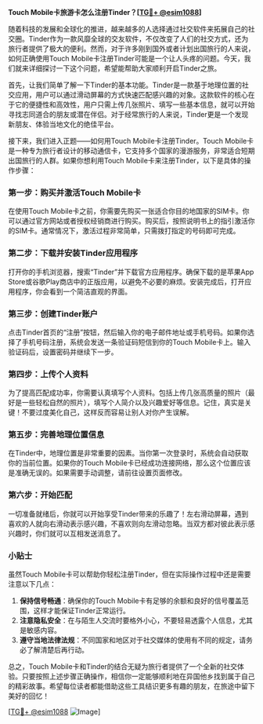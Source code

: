 **Touch Mobile卡旅游卡怎么注册Tinder？[[TG💪+ @esim1088](https://t.me/s/esim1088)]**

随着科技的发展和全球化的推进，越来越多的人选择通过社交软件来拓展自己的社交圈。Tinder作为一款风靡全球的交友软件，不仅改变了人们的社交方式，还为旅行者提供了极大的便利。然而，对于许多刚到国外或者计划出国旅行的人来说，如何正确使用Touch Mobile卡注册Tinder可能是一个让人头疼的问题。今天，我们就来详细探讨一下这个问题，希望能帮助大家顺利开启Tinder之旅。

首先，让我们简单了解一下Tinder的基本功能。Tinder是一款基于地理位置的社交应用，用户可以通过滑动屏幕的方式快速匹配感兴趣的对象。这款软件的核心在于它的便捷性和高效性，用户只需上传几张照片、填写一些基本信息，就可以开始寻找志同道合的朋友或潜在伴侣。对于经常旅行的人来说，Tinder更是一个发现新朋友、体验当地文化的绝佳平台。

接下来，我们进入正题——如何用Touch Mobile卡注册Tinder。Touch Mobile卡是一种专为旅行者设计的移动通信卡，它支持多个国家的漫游服务，非常适合短期出国旅行的人群。如果你想利用Touch Mobile卡来注册Tinder，以下是具体的操作步骤：

### 第一步：购买并激活Touch Mobile卡

在使用Touch Mobile卡之前，你需要先购买一张适合你目的地国家的SIM卡。你可以通过官方网站或者授权经销商进行购买。购买后，按照说明书上的指引激活你的SIM卡。通常情况下，激活过程非常简单，只需拨打指定的号码即可完成。

### 第二步：下载并安装Tinder应用程序

打开你的手机浏览器，搜索“Tinder”并下载官方应用程序。确保下载的是苹果App Store或谷歌Play商店中的正版应用，以避免不必要的麻烦。安装完成后，打开应用程序，你会看到一个简洁直观的界面。

### 第三步：创建Tinder账户

点击Tinder首页的“注册”按钮，然后输入你的电子邮件地址或手机号码。如果你选择了手机号码注册，系统会发送一条验证码短信到你的Touch Mobile卡上。输入验证码后，设置密码并继续下一步。

### 第四步：上传个人资料

为了提高匹配成功率，你需要认真填写个人资料。包括上传几张高质量的照片（最好是一些轻松自然的照片），填写个人简介以及兴趣爱好等信息。记住，真实是关键！不要过度美化自己，这样反而容易让别人对你产生误解。

### 第五步：完善地理位置信息

在Tinder中，地理位置是非常重要的因素。当你第一次登录时，系统会自动获取你的当前位置。如果你的Touch Mobile卡已经成功连接网络，那么这个位置应该是准确无误的。如果需要手动调整，请前往设置页面修改。

### 第六步：开始匹配

一切准备就绪后，你就可以开始享受Tinder带来的乐趣了！左右滑动屏幕，遇到喜欢的人就向右滑动表示感兴趣，不喜欢则向左滑动忽略。当双方都对彼此表示感兴趣时，你们就可以互相发送消息了。

### 小贴士

虽然Touch Mobile卡可以帮助你轻松注册Tinder，但在实际操作过程中还是需要注意以下几点：

1. **保持信号畅通**：确保你的Touch Mobile卡有足够的余额和良好的信号覆盖范围，这样才能保证Tinder正常运行。
2. **注意隐私安全**：在与陌生人交流时要格外小心，不要轻易透露个人信息，尤其是敏感内容。
3. **遵守当地法律法规**：不同国家和地区对于社交媒体的使用有不同的规定，请务必了解清楚后再行动。

总之，Touch Mobile卡和Tinder的结合无疑为旅行者提供了一个全新的社交体验。只要按照上述步骤正确操作，相信你一定能够顺利地在异国他乡找到属于自己的精彩故事。希望每位读者都能借助这些工具结识更多有趣的朋友，在旅途中留下美好的回忆！

[[TG💪+ @esim1088](https://t.me/s/esim1088) ![Image](https://i.postimg.cc/4NQfJmqS/Snipaste-2025-05-13-00-14-12.png)]
